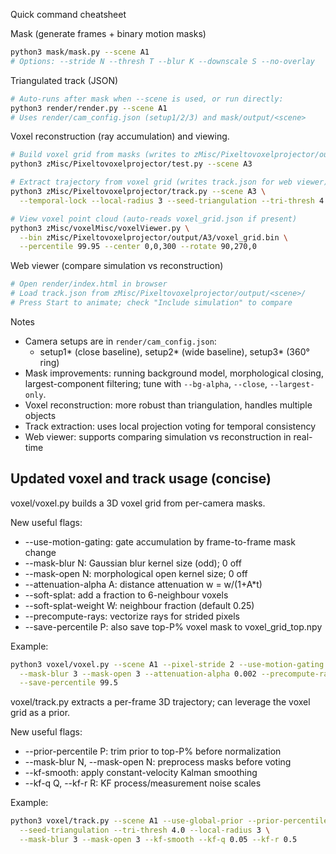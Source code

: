 Quick command cheatsheet

Mask (generate frames + binary motion masks)

```bash
python3 mask/mask.py --scene A1
# Options: --stride N --thresh T --blur K --downscale S --no-overlay
```

Triangulated track (JSON)

```bash
# Auto-runs after mask when --scene is used, or run directly:
python3 render/render.py --scene A1
# Uses render/cam_config.json (setup1/2/3) and mask/output/<scene>
```

Voxel reconstruction (ray accumulation) and viewing.

```bash
# Build voxel grid from masks (writes to zMisc/Pixeltovoxelprojector/output/<scene>/)
python3 zMisc/Pixeltovoxelprojector/test.py --scene A3

# Extract trajectory from voxel grid (writes track.json for web viewer)
python3 zMisc/Pixeltovoxelprojector/track.py --scene A3 \
  --temporal-lock --local-radius 3 --seed-triangulation --tri-thresh 4.0

# View voxel point cloud (auto-reads voxel_grid.json if present)
python3 zMisc/voxelMisc/voxelViewer.py \
  --bin zMisc/Pixeltovoxelprojector/output/A3/voxel_grid.bin \
  --percentile 99.95 --center 0,0,300 --rotate 90,270,0
```

Web viewer (compare simulation vs reconstruction)

```bash
# Open render/index.html in browser
# Load track.json from zMisc/Pixeltovoxelprojector/output/<scene>/
# Press Start to animate; check "Include simulation" to compare
```

Notes

- Camera setups are in `render/cam_config.json`:
  - setup1* (close baseline), setup2* (wide baseline), setup3\* (360° ring)
- Mask improvements: running background model, morphological closing,
  largest-component filtering; tune with `--bg-alpha`, `--close`,
  `--largest-only`.
- Voxel reconstruction: more robust than triangulation, handles multiple objects
- Track extraction: uses local projection voting for temporal consistency
- Web viewer: supports comparing simulation vs reconstruction in real-time

## Updated voxel and track usage (concise)

voxel/voxel.py builds a 3D voxel grid from per-camera masks.

New useful flags:

- --use-motion-gating: gate accumulation by frame-to-frame mask change
- --mask-blur N: Gaussian blur kernel size (odd); 0 off
- --mask-open N: morphological open kernel size; 0 off
- --attenuation-alpha A: distance attenuation w = w/(1+A\*t)
- --soft-splat: add a fraction to 6-neighbour voxels
- --soft-splat-weight W: neighbour fraction (default 0.25)
- --precompute-rays: vectorize rays for strided pixels
- --save-percentile P: also save top-P% voxel mask to voxel_grid_top.npy

Example:

```bash
python3 voxel/voxel.py --scene A1 --pixel-stride 2 --use-motion-gating \
  --mask-blur 3 --mask-open 3 --attenuation-alpha 0.002 --precompute-rays \
  --save-percentile 99.5
```

voxel/track.py extracts a per-frame 3D trajectory; can leverage the voxel grid
as a prior.

New useful flags:

- --prior-percentile P: trim prior to top-P% before normalization
- --mask-blur N, --mask-open N: preprocess masks before voting
- --kf-smooth: apply constant-velocity Kalman smoothing
- --kf-q Q, --kf-r R: KF process/measurement noise scales

Example:

```bash
python3 voxel/track.py --scene A1 --use-global-prior --prior-percentile 99.0 \
  --seed-triangulation --tri-thresh 4.0 --local-radius 3 \
  --mask-blur 3 --mask-open 3 --kf-smooth --kf-q 0.05 --kf-r 0.5
```

